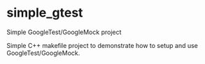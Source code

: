 # simple_gtest
Simple GoogleTest/GoogleMock project

Simple C++ makefile project to demonstrate how to setup and use GoogleTest/GoogleMock.
